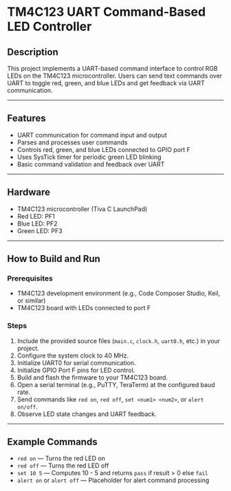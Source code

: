 # TM4C123 UART Command-Based LED Controller

## Description
This project implements a UART-based command interface to control RGB LEDs on the TM4C123 microcontroller. Users can send text commands over UART to toggle red, green, and blue LEDs and get feedback via UART communication.

---

## Features
- UART communication for command input and output
- Parses and processes user commands
- Controls red, green, and blue LEDs connected to GPIO port F
- Uses SysTick timer for periodic green LED blinking
- Basic command validation and feedback over UART

---

## Hardware
- TM4C123 microcontroller (Tiva C LaunchPad)
- Red LED: PF1
- Blue LED: PF2
- Green LED: PF3

---

## How to Build and Run

### Prerequisites
- TM4C123 development environment (e.g., Code Composer Studio, Keil, or similar)
- TM4C123 board with LEDs connected to port F

### Steps
1. Include the provided source files (`main.c`, `clock.h`, `uart0.h`, etc.) in your project.
2. Configure the system clock to 40 MHz.
3. Initialize UART0 for serial communication.
4. Initialize GPIO Port F pins for LED control.
5. Build and flash the firmware to your TM4C123 board.
6. Open a serial terminal (e.g., PuTTY, TeraTerm) at the configured baud rate.
7. Send commands like `red on`, `red off`, `set <num1> <num2>`, or `alert on/off`.
8. Observe LED state changes and UART feedback.

---

## Example Commands

- `red on`  — Turns the red LED on
- `red off` — Turns the red LED off
- `set 10 5` — Computes 10 - 5 and returns `pass` if result > 0 else `fail`
- `alert on` or `alert off` — Placeholder for alert command processing
